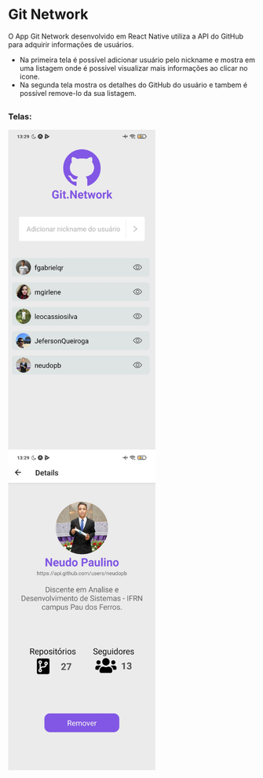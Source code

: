 # Git Network

O App Git Network desenvolvido em React Native utiliza a API do GitHub para adquirir informações de usuários. <br/>
* Na primeira tela é possível adicionar usuário pelo nickname e mostra em uma listagem onde é possivel visualizar mais informações ao clicar no icone.
* Na segunda tela mostra os detalhes do GitHub do usuário e tambem é possível remove-lo da sua listagem. 

##

### Telas:

<p float="center">
  <img src="app-gitnetwork-t1.jpg" alt="Adicionar" width="300"/>
  <img src="app-gitnetwork-t2.jpg" alt="Detalhes" width="300"/>
</p>
